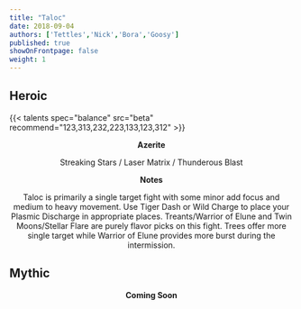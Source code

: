 ```yaml
---
title: "Taloc"
date: 2018-09-04
authors: ['Tettles','Nick','Bora','Goosy']
published: true
showOnFrontpage: false
weight: 1
---
```


## Heroic
{{< talents spec="balance" src="beta" recommend="123,313,232,223,133,123,312" >}}

<center>
<b>Azerite</b>
  
Streaking Stars / Laser Matrix / Thunderous Blast


<b>Notes</b>

Taloc is primarily a single target fight with some minor add focus and medium to heavy movement. Use 
Tiger Dash or Wild Charge to place your Plasmic Discharge in appropriate places. Treants/Warrior of Elune
and Twin Moons/Stellar Flare are purely flavor picks on this fight. Trees offer more single target while Warrior of Elune 
provides more burst during the intermission.

</center>


## Mythic

<center>
  <b>Coming Soon</b>
</center>
 
